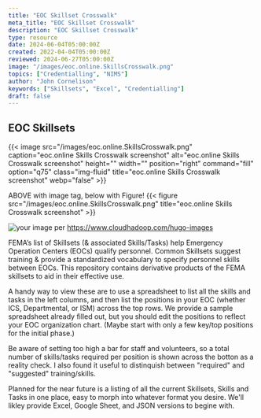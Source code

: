 ```yaml
---
title: "EOC Skillset Crosswalk"
meta_title: "EOC Skillset Crosswalk"
description: "EOC Skillset Crosswalk"
type: resource
date: 2024-06-04T05:00:00Z
created: 2022-04-04T05:00:00Z
reviewed: 2024-06-27T05:00:00Z
image: "/images/eoc.online.SkillsCrosswalk.png"
topics: ["Credentialling", "NIMS"]
author: "John Cornelison"
keywords: ["Skillsets", "Excel", "Credentialling"]
draft: false
---
```


## EOC Skillsets

{{< image src="/images/eoc.online.SkillsCrosswalk.png" caption="eoc.online Skills Crosswalk screenshot" alt="eoc.online Skills Crosswalk screenshot" height="" width="" position="right" command="fill" option="q75" class="img-fluid" title="eoc.online Skills Crosswalk screenshot"  webp="false" >}}

ABOVE with image tag, below with Figure!
{{< figure src="/images/eoc.online.SkillsCrosswalk.png" title="eoc.online Skills Crosswalk screenshot" >}}

![your image](/post/images/your-image.png) per https://www.cloudhadoop.com/hugo-images

FEMA’s list of Skillsets (& associated Skills/Tasks) help Emergency Operation Centers (EOCs) qualify personnel. Common Skillsets suggest training & provide a standardized vocabulary to specify personnel skills between EOCs. This repository contains derivative products of the FEMA skillsets to aid in their effective use.

A handy way to view these are to use a spreadsheet to list all the skills and tasks in the left columns, and then list the positions in your EOC (whether ICS, Departmental, or ISM) across the top rows. We provide a sample spreadsheet already filled out, but you should edit the positions to reflect your EOC organization chart. (Maybe start with only a few key/top positions for the initial phase.)

Be aware of setting too high a bar for staff and volunteers, so a total number of skills/tasks required per position is shown across the botton as a reality check. I also found it useful to distinquish between "required" and "suggested" training/skills.

Planned for the near future is a listing of all the current Skillsets, Skills and Tasks in one place, easy to morph into whatever format you desire. We'll likley provide Excel, Google Sheet, and JSON versions to begine with.
